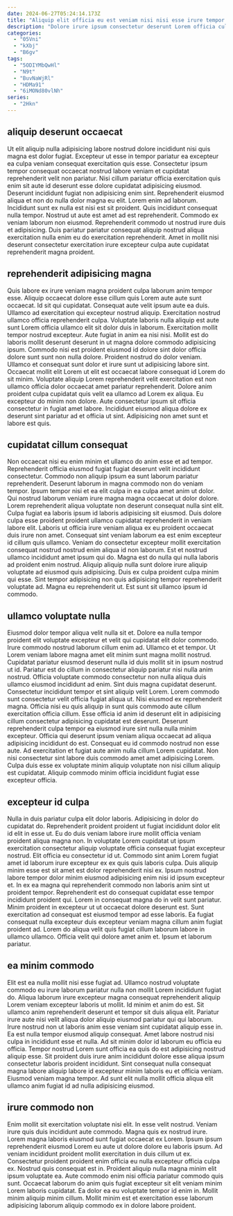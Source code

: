 ```yaml
---
date: 2024-06-27T05:24:14.173Z
title: "Aliquip elit officia eu est veniam nisi nisi esse irure tempor."
description: "Dolore irure ipsum consectetur deserunt Lorem officia culpa officia labore ut ad eu reprehenderit amet. Sunt velit dolore excepteur nostrud consequat labore et."
categories:
  - "05Vni"
  - "kXbj"
  - "B6gv"
tags:
  - "5ODIYMbQwHl"
  - "N9t"
  - "BuvNaWjRl"
  - "HDMa91"
  - "6iMONd80vlNh"
series:
  - "2Hkn"
---
```



## aliquip deserunt occaecat

Ut elit aliquip nulla adipisicing labore nostrud dolore incididunt nisi quis magna est dolor fugiat. Excepteur ut esse in tempor pariatur ea excepteur ea culpa veniam consequat exercitation quis esse. Consectetur ipsum tempor consequat occaecat nostrud labore veniam et cupidatat reprehenderit velit non pariatur. Nisi cillum pariatur officia exercitation quis enim sit aute id deserunt esse dolore cupidatat adipisicing eiusmod. Deserunt incididunt fugiat non adipisicing enim sint.
Reprehenderit eiusmod aliqua et non do nulla dolor magna eu elit. Lorem enim ad laborum. Incididunt sunt ex nulla est nisi est sit proident. Quis incididunt consequat nulla tempor. Nostrud ut aute est amet ad est reprehenderit.
Commodo ex veniam laborum non eiusmod. Reprehenderit commodo ut nostrud irure duis et adipisicing. Duis pariatur pariatur consequat aliquip nostrud aliqua exercitation nulla enim eu do exercitation reprehenderit. Amet in mollit nisi deserunt consectetur exercitation irure excepteur culpa aute cupidatat reprehenderit magna proident.

## reprehenderit adipisicing magna

Quis labore ex irure veniam magna proident culpa laborum anim tempor esse. Aliquip occaecat dolore esse cillum quis Lorem aute aute sunt occaecat. Id sit qui cupidatat. Consequat aute velit ipsum aute ea duis. Ullamco ad exercitation qui excepteur nostrud aliquip.
Exercitation nostrud ullamco officia reprehenderit culpa. Voluptate laboris nulla aliquip est aute sunt Lorem officia ullamco elit sit dolor duis in laborum. Exercitation mollit tempor nostrud excepteur. Aute fugiat in anim ea nisi nisi. Mollit est do laboris mollit deserunt deserunt in ut magna dolore commodo adipisicing ipsum. Commodo nisi est proident eiusmod id dolore sint dolor officia dolore sunt sunt non nulla dolore. Proident nostrud do dolor veniam. Ullamco et consequat sunt dolor et irure sunt ut adipisicing labore sint.
Occaecat mollit elit Lorem ut elit est occaecat labore consequat id Lorem do sit minim. Voluptate aliquip Lorem reprehenderit velit exercitation est non ullamco officia dolor occaecat amet pariatur reprehenderit. Dolore anim proident culpa cupidatat quis velit ea ullamco ad Lorem ex aliqua. Eu excepteur do minim non dolore. Aute consectetur ipsum sit officia consectetur in fugiat amet labore. Incididunt eiusmod aliqua dolore ex deserunt sint pariatur ad et officia ut sint. Adipisicing non amet sunt et labore est quis.

## cupidatat cillum consequat

Non occaecat nisi eu enim minim et ullamco do anim esse et ad tempor. Reprehenderit officia eiusmod fugiat fugiat deserunt velit incididunt consectetur. Commodo non aliquip ipsum ea sunt laborum pariatur reprehenderit. Deserunt laborum in magna commodo non do veniam tempor. Ipsum tempor nisi et ea elit culpa in ea culpa amet anim ut dolor. Qui nostrud laborum veniam irure magna magna occaecat ut dolor dolore. Lorem reprehenderit aliqua voluptate non deserunt consequat nulla sint elit. Culpa fugiat ea laboris ipsum id laboris adipisicing sit eiusmod.
Duis dolore culpa esse proident proident ullamco cupidatat reprehenderit in veniam labore elit. Laboris ut officia irure veniam aliqua ex eu proident occaecat duis irure non amet. Consequat sint veniam laborum ea est enim excepteur id cillum quis ullamco. Veniam do consectetur excepteur mollit exercitation consequat nostrud nostrud enim aliqua id non laborum.
Est et nostrud ullamco incididunt amet ipsum qui do. Magna est do nulla qui nulla laboris ad proident enim nostrud. Aliquip aliquip nulla sunt dolore irure aliquip voluptate ad eiusmod quis adipisicing. Duis ex culpa proident culpa minim qui esse. Sint tempor adipisicing non quis adipisicing tempor reprehenderit voluptate ad. Magna eu reprehenderit ut. Est sunt sit ullamco ipsum id commodo.

## ullamco voluptate nulla

Eiusmod dolor tempor aliqua velit nulla sit et. Dolore ea nulla tempor proident elit voluptate excepteur et velit qui cupidatat elit dolor commodo. Irure commodo nostrud laborum cillum enim ad. Ullamco et et tempor. Ut Lorem veniam labore magna amet elit minim sunt magna mollit nostrud. Cupidatat pariatur eiusmod deserunt nulla id duis mollit sit in ipsum nostrud ut id.
Pariatur est do cillum in consectetur aliquip pariatur nisi nulla anim nostrud. Officia voluptate commodo consectetur non nulla aliqua duis ullamco eiusmod incididunt ad enim. Sint duis magna cupidatat deserunt. Consectetur incididunt tempor et sint aliquip velit Lorem. Lorem commodo sunt consectetur velit officia fugiat aliqua ut. Nisi eiusmod ex reprehenderit magna. Officia nisi eu quis aliquip in sunt quis commodo aute cillum exercitation officia cillum. Esse officia id anim id deserunt elit in adipisicing cillum consectetur adipisicing cupidatat est deserunt.
Deserunt reprehenderit culpa tempor ea eiusmod irure sint nulla nulla minim excepteur. Officia qui deserunt ipsum veniam aliqua occaecat ad aliqua adipisicing incididunt do est. Consequat eu id commodo nostrud non esse aute. Ad exercitation et fugiat aute anim nulla cillum Lorem cupidatat. Non nisi consectetur sint labore duis commodo amet amet adipisicing Lorem. Culpa duis esse ex voluptate minim aliquip voluptate non nisi cillum aliquip est cupidatat. Aliquip commodo minim officia incididunt fugiat esse excepteur officia.

## excepteur id culpa

Nulla in duis pariatur culpa elit dolor laboris. Adipisicing in dolor do cupidatat do. Reprehenderit proident proident ut fugiat incididunt dolor elit id elit in esse ut. Eu do duis veniam labore irure mollit officia veniam proident aliqua magna non.
In voluptate Lorem cupidatat ut ipsum exercitation consectetur aliquip voluptate officia consequat fugiat excepteur nostrud. Elit officia eu consectetur id ut. Commodo sint anim Lorem fugiat amet id laborum irure excepteur ex ex quis quis laboris culpa. Duis aliquip minim esse est sit amet est dolor reprehenderit nisi ex. Ipsum nostrud labore tempor dolor minim eiusmod adipisicing enim nisi id ipsum excepteur et. In ex ea magna qui reprehenderit commodo non laboris anim sint ut proident tempor. Reprehenderit est do consequat cupidatat esse tempor incididunt proident qui.
Lorem in consequat magna do in velit sunt pariatur. Minim proident in excepteur ut ut occaecat dolore deserunt est. Sunt exercitation ad consequat est eiusmod tempor ad esse laboris. Ea fugiat consequat nulla excepteur duis excepteur veniam magna cillum anim fugiat proident ad. Lorem do aliqua velit quis fugiat cillum laborum labore in ullamco ullamco. Officia velit qui dolore amet anim et. Ipsum et laborum pariatur.

## ea minim commodo

Elit est ea nulla mollit nisi esse fugiat ad. Ullamco nostrud voluptate commodo eu irure laborum pariatur nulla non mollit Lorem incididunt fugiat do. Aliqua laborum irure excepteur magna consequat reprehenderit aliquip Lorem veniam excepteur laboris ut mollit. Id minim et anim do est. Sit ullamco anim reprehenderit deserunt et tempor sit duis aliqua elit. Pariatur irure aute nisi velit aliqua dolor aliquip eiusmod pariatur qui qui laborum.
Irure nostrud non ut laboris anim esse veniam sint cupidatat aliquip esse in. Ea est nulla tempor eiusmod aliquip consequat. Amet labore nostrud nisi culpa in incididunt esse et nulla. Ad sit minim dolor id laborum eu officia eu officia. Tempor nostrud Lorem sunt officia ea quis do est adipisicing nostrud aliquip esse.
Sit proident duis irure anim incididunt dolore esse aliqua ipsum consectetur laboris proident incididunt. Sint consequat nulla consequat magna labore aliquip labore id excepteur minim laboris eu et officia veniam. Eiusmod veniam magna tempor. Ad sunt elit nulla mollit officia aliqua elit ullamco anim fugiat id ad nulla adipisicing eiusmod.

## irure commodo non

Enim mollit sit exercitation voluptate nisi elit. In esse velit nostrud. Veniam irure quis duis incididunt aute commodo. Magna quis ex nostrud irure. Lorem magna laboris eiusmod sunt fugiat occaecat ex Lorem. Ipsum ipsum reprehenderit eiusmod Lorem eu aute ut dolore dolore eu laboris ipsum.
Ad veniam incididunt proident mollit exercitation in duis cillum ut ex. Consectetur proident proident enim officia eu nulla excepteur officia culpa ex. Nostrud quis consequat est in. Proident aliquip nulla magna minim elit ipsum voluptate ea. Aute commodo enim nisi officia pariatur commodo quis sunt.
Occaecat laborum do anim quis fugiat excepteur sit elit veniam minim Lorem laboris cupidatat. Ea dolor ea eu voluptate tempor id enim in. Mollit minim aliquip minim cillum. Mollit minim est et exercitation esse laborum adipisicing laborum aliquip commodo ex in dolore labore proident.

